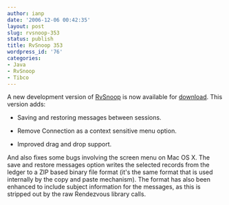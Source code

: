```yaml
---
author: ianp
date: '2006-12-06 00:42:35'
layout: post
slug: rvsnoop-353
status: publish
title: RvSnoop 353
wordpress_id: '76'
categories:
- Java
- RvSnoop
- Tibco
---
```


A new development version of [RvSnoop][RVS] is now available for
[download][DL]. This version adds:

* Saving and restoring messages between sessions.

* Remove Connection as a context sensitive menu option.

* Improved drag and drop support.

And also fixes some bugs
involving the screen menu on Mac OS X. The save and restore messages
option writes the selected records from the ledger to a ZIP based binary
file format (it's the same format that is used internally by the copy
and paste mechanism). The format has also been enhanced to include
subject information for the messages, as this is stripped out by the raw
Rendezvous library calls.

[RVS]: http://rvsnoop.org/
[DL]: http://downloads.sourceforge.net/rvsn00p/rvsnoop-353-bin.tgz
